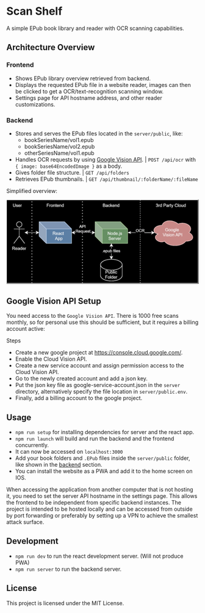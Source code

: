 # Scan Shelf
A simple EPub book library and reader with OCR scanning capabilities.

## Architecture Overview

### Frontend
- Shows EPub library overview retrieved from backend.
- Displays the requested EPub file in a website reader, images can then be clicked to get a OCR/text-recognition scanning window.
- Settings page for API hostname address, and other reader customizations.

### Backend
- Stores and serves the EPub files located in the `server/public`, like:
   * bookSeriesName/vol1.epub
   * bookSeriesName/vol2.epub
   * otherSeriesName/vol1.epub
- Handles OCR requests by using [Google Vision API](https://cloud.google.com/vision/docs/). | `POST /api/ocr` with `{ image: base64EncodedImage }` as a body.
- Gives folder file structure. | `GET /api/folders`
- Retrieves EPub thumbnails. | `GET /api/thumbnail/:folderName/:fileName`

Simplified overview:

![overview](docs/figures/epub.drawio.svg)

## Google Vision API Setup
You need access to the `Google Vision API`. 
There is 1000 free scans monthly, so for personal use this should be sufficient, but it requires a billing account active:

Steps
- Create a new google project at https://console.cloud.google.com/.
- Enable the Cloud Vision API.
- Create a new service account and assign permission access to the Cloud Vision API.
- Go to the newly created account and add a json key.
- Put the json key file as google-service-account.json in the `server` directory, alternatively specify the file location in `server/public.env`.
- Finally, add a billing account to the google project.

## Usage
- `npm run setup` for installing dependencies for server and the react app.
- `npm run launch` will build and run the backend and the frontend concurrently.
- It can now be accessed on `localhost:3000`
- Add your book folders and `.EPub` files inside the `server/public` folder, like shown in the [backend](#backend) section.
- You can install the website as a PWA and add it to the home screen on IOS.

When accessing the application from another computer that is not hosting it, you need to set the server API hostname in the settings page. This allows the frontend to be independent from specific backend instances. The project is intended to be hosted locally and can be accessed from outside by port forwarding or preferably by setting up a VPN to achieve the smallest attack surface.

## Development
- `npm run dev` to run the react development server. (Will not produce PWA)
- `npm run server` to run the backend server.

## License
This project is licensed under the MIT License.
